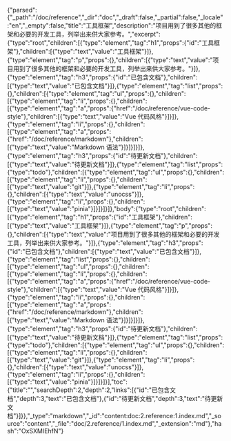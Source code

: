 {"parsed":{"_path":"/doc/reference","_dir":"doc","_draft":false,"_partial":false,"_locale":"en","_empty":false,"title":"工具框架","description":"项目用到了很多其他的框架和必要的开发工具，列举出来供大家参考。","excerpt":{"type":"root","children":[{"type":"element","tag":"h1","props":{"id":"工具框架"},"children":[{"type":"text","value":"工具框架"}]},{"type":"element","tag":"p","props":{},"children":[{"type":"text","value":"项目用到了很多其他的框架和必要的开发工具，列举出来供大家参考。"}]},{"type":"element","tag":"h3","props":{"id":"已包含文档"},"children":[{"type":"text","value":"已包含文档"}]},{"type":"element","tag":"list","props":{},"children":[{"type":"element","tag":"ul","props":{},"children":[{"type":"element","tag":"li","props":{},"children":[{"type":"element","tag":"a","props":{"href":"/doc/reference/vue-code-style"},"children":[{"type":"text","value":"Vue 代码风格"}]}]},{"type":"element","tag":"li","props":{},"children":[{"type":"element","tag":"a","props":{"href":"/doc/reference/markdown"},"children":[{"type":"text","value":"Markdown 语法"}]}]}]}]},{"type":"element","tag":"h3","props":{"id":"待更新文档"},"children":[{"type":"text","value":"待更新文档"}]},{"type":"element","tag":"list","props":{"type":"todo"},"children":[{"type":"element","tag":"ul","props":{},"children":[{"type":"element","tag":"li","props":{},"children":[{"type":"text","value":"git"}]},{"type":"element","tag":"li","props":{},"children":[{"type":"text","value":"unocss"}]},{"type":"element","tag":"li","props":{},"children":[{"type":"text","value":"pinia"}]}]}]}]},"body":{"type":"root","children":[{"type":"element","tag":"h1","props":{"id":"工具框架"},"children":[{"type":"text","value":"工具框架"}]},{"type":"element","tag":"p","props":{},"children":[{"type":"text","value":"项目用到了很多其他的框架和必要的开发工具，列举出来供大家参考。"}]},{"type":"element","tag":"h3","props":{"id":"已包含文档"},"children":[{"type":"text","value":"已包含文档"}]},{"type":"element","tag":"list","props":{},"children":[{"type":"element","tag":"ul","props":{},"children":[{"type":"element","tag":"li","props":{},"children":[{"type":"element","tag":"a","props":{"href":"/doc/reference/vue-code-style"},"children":[{"type":"text","value":"Vue 代码风格"}]}]},{"type":"element","tag":"li","props":{},"children":[{"type":"element","tag":"a","props":{"href":"/doc/reference/markdown"},"children":[{"type":"text","value":"Markdown 语法"}]}]}]}]},{"type":"element","tag":"h3","props":{"id":"待更新文档"},"children":[{"type":"text","value":"待更新文档"}]},{"type":"element","tag":"list","props":{"type":"todo"},"children":[{"type":"element","tag":"ul","props":{},"children":[{"type":"element","tag":"li","props":{},"children":[{"type":"text","value":"git"}]},{"type":"element","tag":"li","props":{},"children":[{"type":"text","value":"unocss"}]},{"type":"element","tag":"li","props":{},"children":[{"type":"text","value":"pinia"}]}]}]}],"toc":{"title":"","searchDepth":2,"depth":2,"links":[{"id":"已包含文档","depth":3,"text":"已包含文档"},{"id":"待更新文档","depth":3,"text":"待更新文档"}]}},"_type":"markdown","_id":"content:doc:2.reference:1.index.md","_source":"content","_file":"doc/2.reference/1.index.md","_extension":"md"},"hash":"OxSXMIEhfN"}